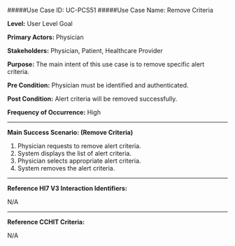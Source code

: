 #####Use Case ID: UC-PCS51
#####Use Case Name: Remove Criteria

**Level:**                     User Level Goal

**Primary Actors:**            Physician

**Stakeholders:**              Physician, Patient, Healthcare Provider

**Purpose:**                   The main intent of this use case is to remove specific alert criteria.

**Pre Condition:**             Physician must be identified and authenticated.

**Post Condition:**            Alert criteria will be removed successfully.

**Frequency of Occurrence:**   High
__________________________________________________________
**Main Success Scenario: (Remove Criteria)**

1. Physician requests to remove alert criteria.
2. System displays the list of alert criteria.
3. Physician selects appropriate alert criteria.
4. System removes the alert criteria.

________________________________________________________________________
**Reference Hl7 V3 Interaction Identifiers:**

N/A
_______________________________________________________________
**Reference CCHIT Criteria:**

N/A
